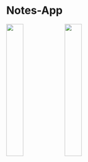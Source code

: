 # Notes-App

<img 
  width="30%"
  src="https://github.com/kevin-monapara89/Notes-App/assets/120078202/289e655f-4abc-4c99-a02b-afd1ae00d6c9"/>
<img 
  width="30%"
  src="https://github.com/kevin-monapara89/Notes-App/assets/120078202/6024bd00-9139-4dff-b760-0203fe6d26f1"/>

